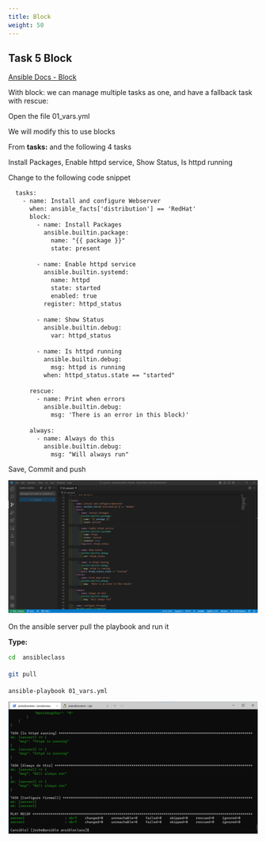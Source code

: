 ```yaml
---
title: Block
weight: 50
---
```


## Task 5 Block

[Ansible Docs - Block](https://docs.ansible.com/ansible/latest/playbook_guide/playbooks_blocks.html)

With block: we can manage multiple tasks as one, and have a fallback task with rescue:

Open the file 01_vars.yml

We will modify this to use blocks

From __tasks:__ and the following 4 tasks

Install Packages, Enable httpd service, Show Status, Is httpd running

Change to the following code snippet

```ansible
  tasks:
    - name: Install and configure Webserver
      when: ansible_facts['distribution'] == 'RedHat'
      block:
        - name: Install Packages
          ansible.builtin.package:
            name: "{{ package }}"
            state: present

        - name: Enable httpd service
          ansible.builtin.systemd:
            name: httpd
            state: started
            enabled: true
          register: httpd_status

        - name: Show Status
          ansible.builtin.debug:
            var: httpd_status

        - name: Is httpd running
          ansible.builtin.debug:
            msg: httpd is running
          when: httpd_status.state == "started"

      rescue:
        - name: Print when errors
          ansible.builtin.debug:
            msg: 'There is an error in this block)'

      always:
        - name: Always do this
          ansible.builtin.debug:
            msg: "Will always run"

```

Save, Commit and push

![Alt text](images/001_add_block.png?raw=true "ansible block playbook")

On the ansible server pull the playbook and run it

__Type:__

```bash
cd  ansibleclass

git pull

ansible-playbook 01_vars.yml

```

![Alt text](images/002_run_block.png?raw=true "ansible block playbook run")
